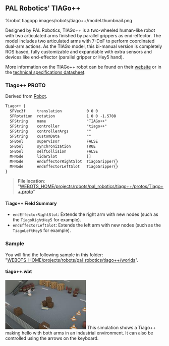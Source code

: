 ## PAL Robotics' TIAGo++

%robot tiagopp images/robots/tiago++/model.thumbnail.png

Designed by PAL Robotics, TIAGo++ is a two-wheeled human-like robot with two articulated arms finished by parallel grippers as end-effector.
The model includes two articulated arms with 7-DoF to perform coordinated dual-arm actions.
As the TIAGo model, this bi-manual version is completely ROS based, fully customizable and expandable with extra sensors and devices like end-effector (parallel gripper or Hey5 hand).

More information on the TIAGo++ robot can be found on their [website](http://blog.pal-robotics.com/tiago-bi-manual-robot-research/) or in the [technical specifications datasheet](http://pal-robotics.com/wp-content/uploads/2019/07/Datasheet_TIAGo_Complete.pdf).

### Tiago++ PROTO

Derived from [Robot](../reference/robot.md).
```
Tiago++ {
  SFVec3f     translation           0 0 0
  SFRotation  rotation              1 0 0 -1.5708
  SFString    name                  "TIAGo++"
  SFString    controller            "tiago++"
  SFString    controllerArgs        ""
  SFString    customData            ""
  SFBool      supervisor            FALSE
  SFBool      synchronization       TRUE
  SFBool      selfCollision         FALSE
  MFNode      lidarSlot             []
  MFNode      endEffectorRightSlot  TiagoGripper{}
  MFNode      endEffectorLeftSlot   TiagoGripper{}
}
```
> **File location**: "[WEBOTS\_HOME/projects/robots/pal\_robotics/tiago++/protos/Tiago++.proto](https://github.com/cyberbotics/webots/tree/master/projects/robots/pal_robotics/tiago++/protos/Tiago++.proto)"

#### Tiago++ Field Summary

- `endEffectorRightSlot`: Extends the right arm with new nodes (such as the `TiagoRightHey5` for example).
- `endEffectorLeftSlot`: Extends the left arm with new nodes (such as the `TiagoLeftHey5` for example).

### Sample

You will find the following sample in this folder: "[WEBOTS\_HOME/projects/robots/pal\_robotics/tiago++/worlds](https://github.com/cyberbotics/webots/tree/master/projects/robots/pal_robotics/tiago++/worlds)".

#### tiago++.wbt

![tiago++.wbt.png](images/robots/tiago++/tiago++.wbt.thumbnail.jpg) This simulation shows a Tiago++ making hello with both arms in an industrial environment. It can also be controlled using the arrows on the keyboard.
